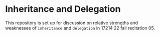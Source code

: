 # Inheritance and Delegation

This repository is set up for discussion on relative strengths and weaknesses of 
`inheritance` and `delegation` in 17214 22 fall recitation 05.
